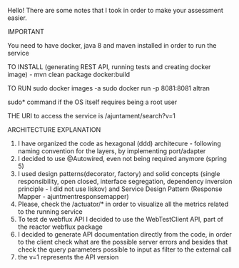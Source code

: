 Hello!
There are some notes that I took in order to make your assessment easier.

IMPORTANT

You need to have docker, java 8 and maven installed in order to run the service

TO INSTALL (generating REST API, running tests and creating docker image) -
mvn clean package docker:build

TO RUN
sudo docker images -a
sudo docker run -p 8081:8081 altran

sudo* command if the OS itself requires being a root user

THE URI to access the service is /ajuntament/search?v=1

ARCHITECTURE EXPLANATION

1. I have organized the code as hexagonal (ddd) architecure - following naming convention for the layers, by implementing port/adapter
2. I decided to use @Autowired, even not being required anymore (spring 5)
3. I used design patterns(decorator, factory) and solid concepts (single responsibility, open closed, interface segregation, dependency inversion principle - I did not use liskov) and Service Design Pattern (Response Mapper - ajuntmentresponsemapper)
4. Please, check the /actuator/* in order to visualize all the metrics related to the running service
5. To test de webflux API I decided to use the WebTestClient API, part of the reactor webflux package 
6. I decided to generate API documentation directly from the code, in order to the client check what are
the possible server errors and besides that check the query parameters possible to input as filter to the
external call
7. the v=1 represents the API version

